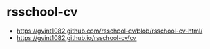 # rsschool-cv
- https://gvint1082.github.com/rsschool-cv/blob/rsschool-cv-html/
- https://gvint1082.github.io/rsschool-cv/cv
